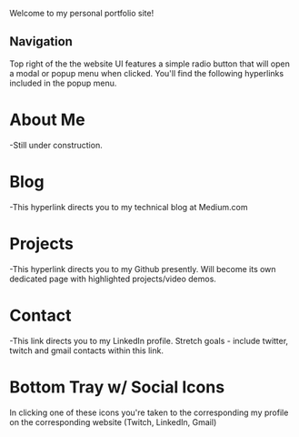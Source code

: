 Welcome to my personal portfolio site!

## Navigation
Top right of the the website UI features a simple radio button that will open a 
modal or popup menu when clicked. You'll find the following hyperlinks included in the popup menu.

# About Me
-Still under construction.

# Blog
-This hyperlink directs you to my technical blog at Medium.com

# Projects
-This hyperlink directs you to my Github presently. Will become its own dedicated
page with highlighted projects/video demos.

# Contact
-This link directs you to my LinkedIn profile. Stretch goals - include twitter, twitch and gmail contacts within this link.

# Bottom Tray w/ Social Icons
In clicking one of these icons you're taken to the corresponding my profile on the corresponding website (Twitch, LinkedIn, Gmail)
